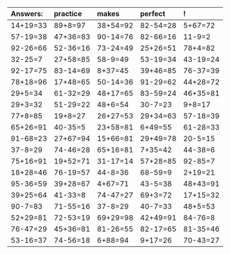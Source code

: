 | Answers: | practice | makes | perfect | ! |
| :--- | :--- | :--- | :--- | :--- |
| 14+19=33 | 89+8=97 | 38+54=92 | 82-54=28 | 5+67=72 | 
| 57-19=38 | 47+36=83 | 90-14=76 | 82-66=16 | 11-9=2 | 
| 92-26=66 | 52-36=16 | 73-24=49 | 25+26=51 | 78+4=82 | 
| 32-25=7 | 27+58=85 | 58-9=49 | 53-19=34 | 43-19=24 | 
| 92-17=75 | 83-14=69 | 8+37=45 | 39+46=85 | 76-37=39 | 
| 78+18=96 | 17+48=65 | 50-14=36 | 91-29=62 | 44+28=72 | 
| 29+5=34 | 61-32=29 | 48+17=65 | 83-59=24 | 46+35=81 | 
| 29+3=32 | 51-29=22 | 48+6=54 | 30-7=23 | 9+8=17 | 
| 77+8=85 | 19+8=27 | 26+27=53 | 29+34=63 | 57-18=39 | 
| 65+26=91 | 40-35=5 | 23+58=81 | 6+49=55 | 61-28=33 | 
| 91-68=23 | 27+67=94 | 15+66=81 | 29+49=78 | 20-5=15 | 
| 37-8=29 | 74-46=28 | 65+16=81 | 7+35=42 | 44-38=6 | 
| 75+16=91 | 19+52=71 | 31-17=14 | 57+28=85 | 92-85=7 | 
| 18+28=46 | 76-19=57 | 44-8=36 | 68-59=9 | 2+19=21 | 
| 95-36=59 | 39+28=67 | 4+67=71 | 43-5=38 | 48+43=91 | 
| 39+25=64 | 41-33=8 | 74-47=27 | 69+3=72 | 17+15=32 | 
| 90-7=83 | 71-55=16 | 37-8=29 | 40-7=33 | 48+5=53 | 
| 52+29=81 | 72-53=19 | 69+29=98 | 42+49=91 | 84-76=8 | 
| 76-47=29 | 45+36=81 | 81-26=55 | 82-17=65 | 81-35=46 | 
| 53-16=37 | 74-56=18 | 6+88=94 | 9+17=26 | 70-43=27 | 
